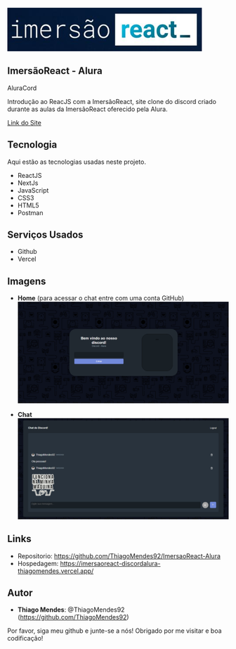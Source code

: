 ![Logo of the project](https://github.com/ThiagoMendes92/ImersaoReact-Alura/blob/main/aluracord/src/readmesrc/Screenshot_1.png)
 
## ImersãoReact - Alura
AluraCord

<p>Introdução ao ReacJS com a ImersãoReact, site clone do discord criado durante as aulas da ImersãoReact oferecido pela Alura.</p>
<p><a href="https://imersaoreact-discordalura-thiagomendes.vercel.app" target="_blank"> Link do Site </a></p>
 
 
## Tecnologia 
 
Aqui estão as tecnologias usadas neste projeto.
 
* ReactJS
* NextJs
* JavaScript
* CSS3
* HTML5
* Postman
 
 
## Serviços Usados
 
* Github
* Vercel
 
 

## Imagens
 
* **Home** (para acessar o chat entre com uma conta GitHub)
![Home](https://github.com/ThiagoMendes92/ImersaoReact-Alura/blob/main/aluracord/src/readmesrc/home01.png)

* **Chat**
![Chat](https://github.com/ThiagoMendes92/ImersaoReact-Alura/blob/main/aluracord/src/readmesrc/discord01.png)
 

## Links
 
  - Repositorio: https://github.com/ThiagoMendes92/ImersaoReact-Alura
  - Hospedagem: https://imersaoreact-discordalura-thiagomendes.vercel.app/
 
 

## Autor
 
* **Thiago Mendes**: @ThiagoMendes92 (https://github.com/ThiagoMendes92)
 
 
Por favor, siga meu github e junte-se a nós!
Obrigado por me visitar e boa codificação!